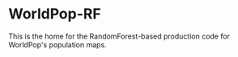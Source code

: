 WorldPop-RF
===========

This is the home for the RandomForest-based production code for WorldPop's population maps.

